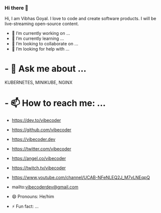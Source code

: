 ### Hi there 👋

Hi, I am Vibhas Goyal. I love to code and create software products. I will be live-streaming open-source content.

- 🔭 I’m currently working on ...
- 🌱 I’m currently learning ...
- 👯 I’m looking to collaborate on ...
- 🤔 I’m looking for help with ...

# - 💬 Ask me about ...
KUBERNETES, MINIKUBE, NGINX

# - 📫 How to reach me: ...

- https://dev.to/vibecoder
- https://github.com/vibecoder
- https://vibecoder.dev
- https://twitter.com/vibecoder
- https://angel.co/vibecoder
- https://twitch.tv/vibecoder
- https://www.youtube.com/channel/UCAB-NFeNLEQ2J_M7vLNEqpQ
- mailto:vibecoderdev@gmail.com

- 😄 Pronouns: He/him

- ⚡ Fun fact: ...

